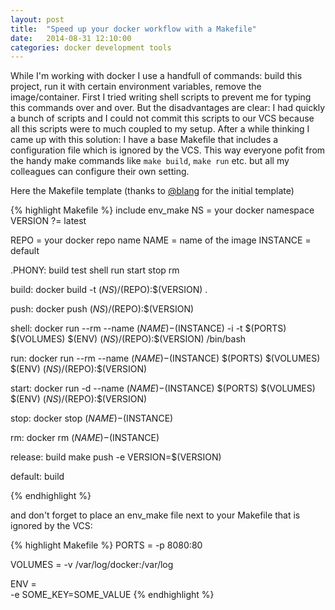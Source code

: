 ```yaml
---
layout: post
title:  "Speed up your docker workflow with a Makefile"
date:   2014-08-31 12:10:00
categories: docker development tools
---
```


While I'm working with docker I use a handfull of commands: build this project, run it with certain environment variables, remove the image/container. First I tried writing shell scripts to prevent me for typing this commands over and over. But the disadvantages are clear: I had quickly a bunch of scripts and I could not commit this scripts to our VCS because all this scripts were to much coupled to my setup.
After a while thinking I came up with this solution: I have a base Makefile that includes a configuration file which is ignored by the VCS. This way everyone pofit from the handy make commands like `make build`, `make run` etc. but all my colleagues can configure their own setting.

Here the Makefile template (thanks to [@blang][blang] for the initial template)

{% highlight Makefile %}
include env_make
NS = your docker namespace
VERSION ?= latest

REPO = your docker repo name
NAME = name of the image
INSTANCE = default

.PHONY: build test shell run start stop rm

build:
	docker build -t $(NS)/$(REPO):$(VERSION) .

push:
	docker push $(NS)/$(REPO):$(VERSION)

shell:
	docker run --rm --name $(NAME)-$(INSTANCE) -i -t $(PORTS) $(VOLUMES) $(ENV) $(NS)/$(REPO):$(VERSION) /bin/bash

run:
	docker run --rm --name $(NAME)-$(INSTANCE) $(PORTS) $(VOLUMES) $(ENV) $(NS)/$(REPO):$(VERSION)

start:
	docker run -d --name $(NAME)-$(INSTANCE) $(PORTS) $(VOLUMES) $(ENV) $(NS)/$(REPO):$(VERSION)

stop:
	docker stop $(NAME)-$(INSTANCE)

rm:
	docker rm $(NAME)-$(INSTANCE)

release: build
	make push -e VERSION=$(VERSION)

default: build

{% endhighlight %}

and don't forget to place an env_make file next to your Makefile that is ignored by the VCS:

{% highlight Makefile %}
PORTS = -p 8080:80

VOLUMES = -v /var/log/docker:/var/log

ENV = \
  -e SOME_KEY=SOME_VALUE
{% endhighlight %}

[blang]: https://github.com/blang
